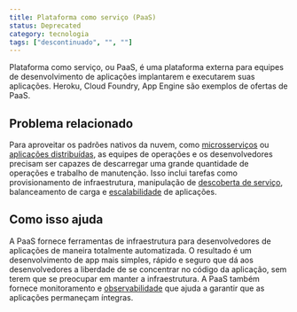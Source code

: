 ```yaml
---
title: Plataforma como serviço (PaaS)
status: Deprecated
category: tecnologia
tags: ["descontinuado", "", ""]
---
```


Plataforma como serviço, ou PaaS, é uma plataforma externa para equipes de desenvolvimento de aplicações implantarem e executarem suas aplicações. Heroku, Cloud Foundry, App Engine são exemplos de ofertas de PaaS.

## Problema relacionado

Para aproveitar os padrões nativos da nuvem, como [microsserviços](/microservices/) ou [aplicações distribuídas](/distributed-apps/), as equipes de operações e os desenvolvedores precisam ser capazes de descarregar uma grande quantidade de operações e trabalho de manutenção. Isso inclui tarefas como provisionamento de infraestrutura, manipulação de [descoberta de serviço](/service-discovery/), balanceamento de carga e [escalabilidade](/pt-br/scalability/) de aplicações.

## Como isso ajuda

A PaaS fornece ferramentas de infraestrutura para desenvolvedores de aplicações de maneira totalmente automatizada. O resultado é um desenvolvimento de app mais simples, rápido e seguro que dá aos desenvolvedores a liberdade de se concentrar no código da aplicação, sem terem que se preocupar em manter a infraestrutura. A PaaS também fornece monitoramento e [observabilidade](/observability/) que ajuda a garantir que as aplicações permaneçam íntegras.
